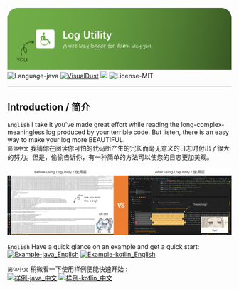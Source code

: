 ![LogUtility](src/md/head.png)
 ![Language-java](https://img.shields.io/badge/Language-java_kotlin-orange) 
 [![VisualDust](https://img.shields.io/badge/Assignment-VisualDust-darkgreen)](https://github.com/VisualDust) 
 [![](https://img.shields.io/badge/Email-VisualDust%40outlook.com-green)](VisualDust@outlook.com)
 ![License-MIT](https://img.shields.io/badge/License-MIT-blue) 
 
---

## Introduction / 简介  
`English` I take it you've made great effort while reading the long-complex-meaningless log produced by your terrible code. But listen, there is an easy way to make your log more BEAUTIFUL.  
`简体中文` 我猜你在阅读你可怕的代码所产生的冗长而毫无意义的日志时付出了很大的努力。但是，偷偷告诉你，有一种简单的方法可以使您的日志更加美观。

![BeforeAndAfter](src/md/BeforeAndAfter.png)

`English` Have a quick glance on an example and get a quick start:  
 [![Example-java_English](https://img.shields.io/badge/Example-Java_English-blue)](https://github.com/visualDust/LogUtility/blob/master/src/com/visualdust/logUtility/example/Example_Java_EN.java) [![Example-kotlin_English](https://img.shields.io/badge/Example-Kotlin_English-green)](https://github.com/visualDust/LogUtility/blob/master/src/com/visualdust/logUtility/example/Example_Kotlin_EN.kt)   

 `简体中文` 稍微看一下使用样例便能快速开始 :  
  [![样例-java_中文](https://img.shields.io/badge/样例-Java_中文-red)](https://github.com/visualDust/LogUtility/blob/master/src/com/visualdust/logUtility/example/Example_Java_EN.java) [![样例-kotlin_中文](https://img.shields.io/badge/样例-Kotlin_中文-orange)](https://github.com/visualDust/LogUtility/blob/master/src/com/visualdust/logUtility/example/Example_Kotlin_EN.kt) 